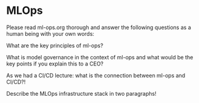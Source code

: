 # MLOps

Please read ml-ops.org thorough and answer the following questions as a human being with your own words:

What are the key principles of ml-ops?

What is model governance in the context of ml-ops and what would be the key points if you explain this to a CEO?

As we had a CI/CD lecture: what is the connection between ml-ops and CI/CD?!

Describe the MLOps infrastructure stack in two paragraphs!

